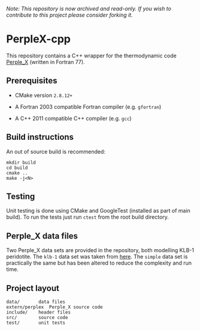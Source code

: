*Note: This repository is now archived and read-only. If you wish to contribute to this project please consider forking it.*

# PerpleX-cpp

This repository contains a C++ wrapper for the thermodynamic code [Perple_X](perplex.ethz.ch) (written in Fortran 77).


## Prerequisites

- CMake version `2.8.12+`

- A Fortran 2003 compatible Fortran compiler (e.g. `gfortran`)

- A C++ 2011 compatible C++ compiler (e.g. `gcc`)


## Build instructions

An out of source build is recommended:

	mkdir build
	cd build
	cmake ..
	make -j<N>
	

## Testing

Unit testing is done using CMake and GoogleTest (installed as part of main build). 
To run the tests just run `ctest` from the root build directory.


## Perple_X data files

Two Perple_X data sets are provided in the repository, both modelling KLB-1 peridotite.
The `klb-1` data set was taken from [here](http://www.perplex.ethz.ch/perplex/examples/example_holland_et_al_2018_melt_model/).
The `simple` data set is practically the same but has been altered to reduce the complexity and run time.

## Project layout

	data/		data files
	extern/perplex	Perple_X source code
	include/	header files
	src/		source code
	test/		unit tests

